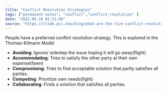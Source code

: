 ```yaml
---
title: "Conflict Resolution Strategies"
tags: ["permanent-notes", "conflict","conflict-resolution" ]
date: "2022-05-18 01:51:00"
source: "https://climb.pcc.edu/blog/what-are-the-five-conflict-resolution-strategies"
---
```


People have a preferred conflict resolution strategy. This is explored in the Thomas-Kilmann Model

- **Avoiding**: Ignore/ sidestep the issue hoping it will go away(flight)
- **Accommodating**: Tries to satisfy the other party at their own expense(fawn)
- **Compromising**: Tries to find acceptable solution that partly satisfies all parties.
- **Competing**: Prioritize own needs(fight)
- **Collaborating**: Finds a solution that satisfies all parties.

